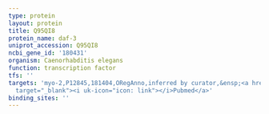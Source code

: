 ```yaml
---
type: protein
layout: protein
title: Q95QI8
protein_name: daf-3
uniprot_accession: Q95QI8
ncbi_gene_id: '180431'
organism: Caenorhabditis elegans
function: transcription factor
tfs: ''
targets: 'myo-2,P12845,181404,ORegAnno,inferred by curator,&ensp;<a href="https://www.ncbi.nlm.nih.gov/pubmed/?term=9834189%5Buid%5D"
  target="_blank"><i uk-icon="icon: link"></i>Pubmed</a>'
binding_sites: ''
---
```

